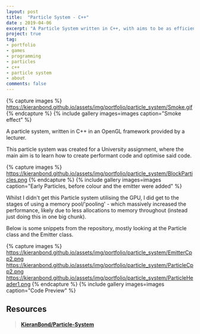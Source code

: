 ```yaml
---
layout: post
title:  "Particle System - C++"
date : 2019-04-06
excerpt: "A Particle System written in C++, with aims to be as efficient as possible."
project: true
tag:
- portfolio
- games
- programming
- particles
- c++
- particle system
- about
comments: false
---
```


{% capture images %}
	https://kieranbond.github.io/assets/img/portfolio/particle_system/Smoke.gif
{% endcapture %}
{% include gallery images=images caption="Smoke effect" %}
     
A particle system, written in C++ in an OpenGL framework provided by a lecturer.
	 
This particle system was created for a University assignment, where the main aim is to learn how to create performant code and optimise said code.

{% capture images %}
	https://kieranbond.github.io/assets/img/portfolio/particle_system/BlockParticles.png
{% endcapture %}
{% include gallery images=images caption="Early Particles, before colour and the emitter were added" %}

Whilst I didn't get this Particle system utilising the GPU, I did get to the stages of using a memory pool/'pooling' - which massively increased the performance, likely due to less allocations to memory throughout (instead just doing this in one big chunk). 

Below is some snippets from the repository, mostly looking at the Particle class and the Emitter class. 

{% capture images %}
	https://kieranbond.github.io/assets/img/portfolio/particle_system/EmitterCpp2.png
	https://kieranbond.github.io/assets/img/portfolio/particle_system/ParticleCpp2.png
	https://kieranbond.github.io/assets/img/portfolio/particle_system/ParticleHeader1.png
{% endcapture %}
{% include gallery images=images caption="Code Preview" %}


<h2> Resources </h2>

<blockquote class="embedly-card" data-card-controls="0"><h4><a href="https://github.com/KieranBond/Particle-System">KieranBond/Particle-System</a></h4></blockquote>
<script async src="//cdn.embedly.com/widgets/platform.js" charset="UTF-8"></script>
